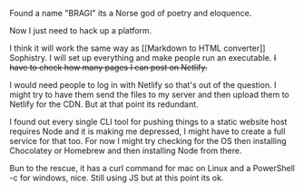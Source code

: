 Found a name "BRAGI" its a Norse god of poetry and eloquence.

Now I just need to hack up a platform. 

I think it will work the same way as [[Markdown to HTML converter]] Sophistry. I will set up everything and make people run an executable. ~~I have to check how many pages I can post on Netlify.~~

I would need people to log in with Netlify so that's out of the question. I might try to have them send the files to my server and then upload them to Netlify for the CDN. But at that point its redundant. 

I found out every single CLI tool for pushing things to a static website host requires Node and it is making me depressed, I might have to create a full service for that too. For now I might try checking for the OS then installing Chocolatey or Homebrew and then installing Node from there.

Bun to the rescue, it has a curl command for mac on Linux and a PowerShell -c for windows, nice. Still using JS but at this point its ok.